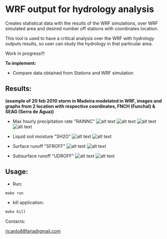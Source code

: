 # WRF output for hydrology analysis
Creates statistical data with the results of the WRF simulations, over WRF simulated area and desired number off stations with coordinates location.

This tool is used to have a critical analysis over the WRF with hydrology outputs results, so user can study the hydrology in that particular area.

Work in progress!!!

**To implement:**

* Compare data obtained from Stations and WRF simulation

## Results:
**(example of 20 feb 2010 storm in Madeira modelated in WRF, images and graphs from 2 location with respective coordinates, FNCH (Funchal) & SEAG (Serra de Água))**


* Max hourly precipitation rate "RAINNC"
![alt text](obs/variav_rainnc_2010-02-18.png)
![alt text](obs/variav_rainnc_2010-02-19.png)
![alt text](obs/variav_rainnc_2010-02-20.png)
![alt text](obs/coor_udroff_2010-02-18.png)

* Liquid soil moisture "SH2O"
![alt text](obs/variav_sh2o_2010-02-20.png)
![alt text](obs/coor_sh2o_2010-02-18.png)

* Surface runoff "SFROFF"
![alt text](obs/variav_sfroff_2010-02-20.png)
![alt text](obs/coor_sfroff_2010-02-18.png)

* Subsurface runoff "UDROFF"
![alt text](obs/variav_udroff_2010-02-20.png)
![alt text](obs/coor_udroff_2010-02-18.png)

## Usage:

* Run:
```r
make run
```

* kill application:
```r
make kill
```

Contacts:

<ricardo88faria@gmail.com>
